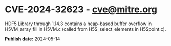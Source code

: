 # CVE-2024-32623 - cve@mitre.org

HDF5 Library through 1.14.3 contains a heap-based buffer overflow in H5VM_array_fill in H5VM.c (called from H5S_select_elements in H5Spoint.c).

**Publish date:** 2024-05-14
